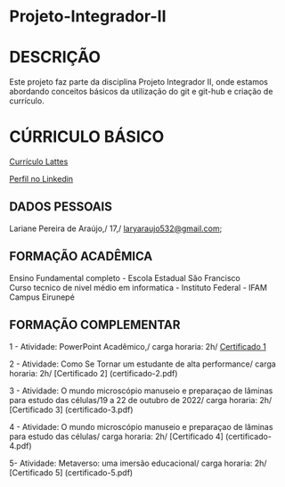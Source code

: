 # Projeto-Integrador-II
# DESCRIÇÃO

Este projeto faz parte da disciplina Projeto Integrador II, onde estamos abordando conceitos básicos da utilização do git e git-hub e criação de currículo.

# CÚRRICULO BÁSICO

[Currículo Lattes](http://lattes.cnpq.br/9300840250503971)

[Perfil no Linkedin](www.linkedin.com/in/lariane-pereira-de-araújo-55b0b6318)

## DADOS PESSOAIS
Lariane Pereira de Araújo,/ 17,/ laryaraujo532@gmail.com; 

## FORMAÇÃO ACADÊMICA
Ensino Fundamental completo - Escola Estadual São Francisco\
Curso tecnico de nivel médio em informatica - Instituto Federal - IFAM Campus Eirunepé

## FORMAÇÃO COMPLEMENTAR

1 - Atividade: PowerPoint Acadêmico,/
carga horaria: 2h/
[Certificado 1](certificado-1.pdf)

2 - Atividade: Como Se Tornar um estudante de alta performance/
carga horaria: 2h/
[Certificado 2] (certificado-2.pdf)

3 - Atividade: O mundo microscópio manuseio e preparaçao de lâminas para estudo das células/19 a 22 de outubro de 2022/ 
carga horaria: 2h/
[Certificado 3] (certificado-3.pdf)

4 - Atividade: O mundo microscópio manuseio e preparaçao de lâminas para estudo das células/
carga horaria: 2h/
[Certificado 4] (certificado-4.pdf)

5- Atividade: Metaverso: uma imersão educacional/
carga horaria: 2h/
[Certificado 5] (certificado-5.pdf)

